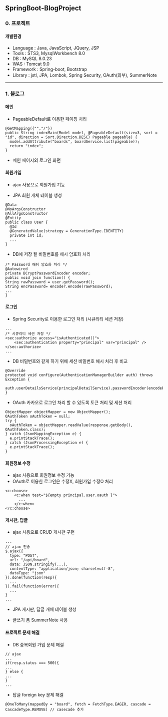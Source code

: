 ## SpringBoot-BlogProject
### 0. 프로젝트
#### 개발환경
- Language : Java, JavaScript, JQuery, JSP
- Tools : STS3, MysqlWorkbench 8.0 
- DB : MySQL 8.0.23
- WAS : Tomcat 9.0
- Framework : Spring-boot, Bootstrap
- Library : jstl, JPA, Lombok, Spring Security, OAuth(외부), SummerNote

***

### 1. 블로그

#### 메인

- PageableDefault로 이용한 페이징 처리
```
@GetMapping({"","/"})
public String indexMain(Model model, @PageableDefault(size=3, sort = "id", direction = Sort.Direction.DESC) Pageable pageable) {
  model.addAttribute("boards", boardService.list(pageable));
  return "index";
}
```

- 메인 페이지외 로그인 화면

#### 회원가입

- ajax 사용으로 회원가입 기능

- JPA 회원 개체 테이블 생성
```
@Data
@NoArgsConstructor
@AllArgsConstructor
@Entity
public class User {
  @Id
  @GeneratedValue(strategy = GenerationType.IDENTITY)
  private int id;
  ...
}
```
- DB에 저장 될 비밀번호를 해시 암호화 처리
```
/* Password 해쉬 암호화 처리 */
@Autowired
private BCryptPasswordEncoder encoder;
public void join function() {
String rawPassword = user.getPassword();
String encPassword= encoder.encode(rawPassword);
...
}
```

#### 로그인

- Spring Security로 이용한 로그인 처리 (시큐리티 세션 저장)
```
...
/* 시큐리티 세션 저장 */
<sec:authorize access="isAuthenticated()">
	<sec:authentication property="principal" var="principal" />
</sec:authorize>
...
```
- DB 비밀번호와 같게 하기 위해 세션 비밀번호 해시 처리 후 비교
```
@Override
protected void configure(AuthenticationManagerBuilder auth) throws Exception {
  auth.userDetailsService(principalDetailService).passwordEncoder(encodePWD());
}
```
- OAuth 카카오로 로그인 처리 할 수 있도록 토큰 처리 및 세션 처리
```
ObjectMapper objectMapper = new ObjectMapper();
OAuthToken oAuthToken = null;
try {
  oAuthToken = objectMapper.readValue(response.getBody(), OAuthToken.class);
} catch (JsonMappingException e) {
  e.printStackTrace();
} catch (JsonProcessingException e) {
  e.printStackTrace();
}
```

#### 회원정보 수정
- ajax 사용으로 회원정보 수정 기능
- OAuth로 이용한 로그인은 수정X, 회원가입 수정O 처리
```
<c:choose>
    <c:when test="${empty principal.user.oauth }">
      ...
    </c:when>
</c:choose>
```

#### 게시판, 답글
- ajax 사용으로 CRUD 게시판 구현
```
... 
// ajax 전송
$.ajax({
  type: "POST",
  url: "/api/board",
  data: JSON.stringify(...),
  contentType: "application/json; charset=utf-8",
  dataType: "json"
}).done(function(resp){
  ...
}).fail(function(error){
  ...
}
...
```
- JPA 게시판, 답글 개체 테이블 생성

- 글쓰기 폼 SummerNote 사용

#### 프로젝트 문제 해결
- DB 중복회원 가입 문제 해결
```
// ajax
...
if(resp.status === 500){
...
} else { 
...
}
...
```
- 답글 foreign key 문제 해결
```
@OneToMany(mappedBy = "board", fetch = FetchType.EAGER, cascade = CascadeType.REMOVE) // casecade 추가
```
